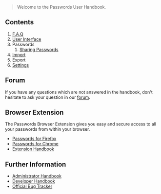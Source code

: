 > Welcome to the Passwords User Handbook.

## Contents
1. [F.A.Q](./F.A.Q)
2. [User Interface](./User-Interface)
3. Passwords
   1. [Sharing Passwords](./Passwords/Sharing-Passwords)
2. [Import](./Import)
2. [Export](./Export)
3. [Settings](./Settings)

## Forum
If you have any questions which are not answered in the handbook, don't hesitate to ask your question in our [forum](https://help.nextcloud.com/c/apps/passwords).

## Browser Extension
The Passwords Browser Extension gives you easy and secure access to all your passwords from within your browser.
- [Passwords for Firefox](https://addons.mozilla.org/de/firefox/addon/nextcloud-passwords/)
- [Passwords for Chrome](https://github.com/marius-wieschollek/passwords-webextension/wiki/chromium-builds)
- [Extension Handbook](https://github.com/marius-wieschollek/passwords-webextension/wiki)

## Further Information
- [Administrator Handbook](https://git.mdns.eu/nextcloud/passwords/wikis/Administrators/Index)
- [Developer Handbook](https://git.mdns.eu/nextcloud/passwords/wikis/Developers/Index)
- [Official Bug Tracker](https://github.com/marius-wieschollek/passwords/issues)